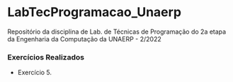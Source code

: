 # LabTecProgramacao_Unaerp
Repositório da disciplina de Lab. de Técnicas de Programação do 2a etapa da Engenharia da Computação da UNAERP - 2/2022

### Exercícios Realizados

* Exercício 5.
